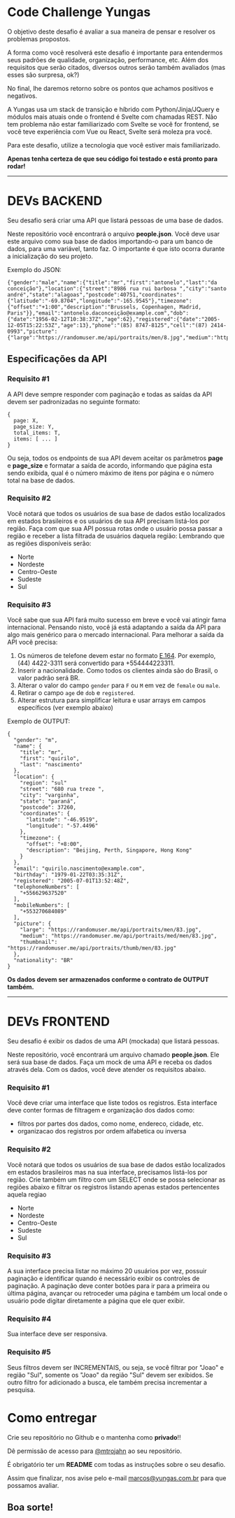 # Code Challenge Yungas

O objetivo deste desafio é avaliar a sua maneira de pensar e resolver os problemas propostos.

A forma como você resolverá este desafio é importante para entendermos seus padrões de qualidade, organização, performance, etc. Além dos requisitos que serão citados, diversos outros serão também avaliados (mas esses são surpresa, ok?)

No final, lhe daremos retorno sobre os pontos que achamos positivos e negativos.

A Yungas usa um stack de transição e híbrido com Python/Jinja/JQuery e módulos mais atuais onde o frontend é Svelte com chamadas REST. Não tem problema não estar familiarizado com Svelte se você for frontend, se você teve experiência com Vue ou React, Svelte será moleza pra você.

Para este desafio, utilize a tecnologia que você estiver mais familiarizado.

**Apenas tenha certeza de que seu código foi testado e está pronto para rodar!**

---

# DEVs BACKEND

Seu desafio será criar uma API que listará pessoas de uma base de dados.

Neste repositório você encontrará o arquivo **people.json**. Você deve usar este arquivo como sua base de dados importando-o para um banco de dados, para uma variável, tanto faz. O importante é que isto ocorra durante a inicialização do seu projeto.

Exemplo do JSON:
```
{"gender":"male","name":{"title":"mr","first":"antonelo","last":"da conceição"},"location":{"street":"8986 rua rui barbosa ","city":"santo andré","state":"alagoas","postcode":40751,"coordinates":{"latitude":"-69.8704","longitude":"-165.9545"},"timezone":{"offset":"+1:00","description":"Brussels, Copenhagen, Madrid, Paris"}},"email":"antonelo.daconceição@example.com","dob":{"date":"1956-02-12T10:38:37Z","age":62},"registered":{"date":"2005-12-05T15:22:53Z","age":13},"phone":"(85) 8747-8125","cell":"(87) 2414-0993","picture":{"large":"https://randomuser.me/api/portraits/men/8.jpg","medium":"https://randomuser.me/api/portraits/med/men/8.jpg","thumbnail":"https://randomuser.me/api/portraits/thumb/men/8.jpg"}}
```

## Especificações da API

### Requisito #1

A API deve sempre responder com paginação e todas as saídas da API devem ser padronizadas no seguinte formato:

```
{
  page: X,
  page_size: Y,
  total_items: T,
  items: [ ... ]
}
```

Ou seja, todos os endpoints de sua API devem aceitar os parâmetros **page** e **page_size** e formatar a saída de acordo, informando que página esta sendo exibida, qual é o número máximo de itens por página e o número total na base de dados.


### Requisito #2

Você notará que todos os usuários de sua base de dados estão localizados em estados brasileiros e os usuários de sua API precisam listá-los por região. Faça com que sua API possua rotas onde o usuário possa passar a região e receber a lista filtrada de usuários daquela região: Lembrando que as regiões disponíveis serão:
- Norte
- Nordeste
- Centro-Oeste
- Sudeste
- Sul


### Requisito #3

Você sabe que sua API fará muito sucesso em breve e você vai atingir fama internacional. Pensando nisto, você já está adaptando a saída da API para algo mais genérico para o mercado internacional. Para melhorar a saída da API você precisa:

1. Os números de telefone devem estar no formato [E.164](https://en.wikipedia.org/wiki/E.164). Por exemplo, (44) 4422-3311 será convertido para +554444223311.
2. Inserir a nacionalidade. Como todos os clientes ainda são do Brasil, o valor padrão será BR.
3. Alterar o valor do campo `gender` para `F` ou `M` em vez de `female` ou `male`.
4. Retirar o campo `age` de `dob` e `registered`.
5. Alterar estrutura para simplificar leitura e usar arrays em campos específicos (ver exemplo abaixo)

Exemplo de OUTPUT:

```
{
  "gender": "m",
  "name": {
    "title": "mr",
    "first": "quirilo",
    "last": "nascimento"
  },
  "location": {
    "region": "sul"
    "street": "680 rua treze ",
    "city": "varginha",
    "state": "paraná",
    "postcode": 37260,
    "coordinates": {
      "latitude": "-46.9519",
      "longitude": "-57.4496"
    },
    "timezone": {
      "offset": "+8:00",
      "description": "Beijing, Perth, Singapore, Hong Kong"
    }
  },
  "email": "quirilo.nascimento@example.com",
  "birthday": "1979-01-22T03:35:31Z",
  "registered": "2005-07-01T13:52:48Z",
  "telephoneNumbers": [
    "+556629637520"
  ],
  "mobileNumbers": [
    "+553270684089"
  ],
  "picture": {
    "large": "https://randomuser.me/api/portraits/men/83.jpg",
    "medium": "https://randomuser.me/api/portraits/med/men/83.jpg",
    "thumbnail": "https://randomuser.me/api/portraits/thumb/men/83.jpg"
  },
  "nationality": "BR"
}

```
**Os dados devem ser armazenados conforme o contrato de OUTPUT também.**

---

# DEVs FRONTEND
Seu desafio é exibir os dados de uma API (mockada) que listará pessoas.

Neste repositório, você encontrará um arquivo chamado **people.json**. Ele será sua base de dados. Faça um mock de uma API e receba os dados através dela. Com os dados, você deve atender os requisitos abaixo.

### Requisito #1
Você deve criar uma interface que liste todos os registros. Esta interface deve conter formas de filtragem e organização dos dados como:
- filtros por partes dos dados, como nome, endereco, cidade, etc.
- organizacao dos registros por ordem alfabetica ou inversa

### Requisito #2

Você notará que todos os usuários de sua base de dados estão localizados em estados brasileiros mas na sua interface, precisamos listá-los por região. Crie também um filtro com um SELECT onde se possa selecionar as regiões abaixo e filtrar os registros listando apenas estados pertencentes aquela regiao
- Norte
- Nordeste
- Centro-Oeste
- Sudeste
- Sul

### Requisito #3

A sua interface precisa listar no máximo 20 usuários por vez, possuir paginação e identificar quando é necessário exibir os controles de paginação. A paginação deve conter botões para ir para a primeira ou última página, avançar ou retroceder uma página e também um local onde o usuário pode digitar diretamente a página que ele quer exibir.

### Requisito #4

Sua interface deve ser responsiva.

### Requisito #5 

Seus filtros devem ser INCREMENTAIS, ou seja, se você filtrar por "Joao" e região "Sul", somente os "Joao" da região "Sul" devem ser exibidos. Se outro filtro for adicionado a busca, ele também precisa incrementar a pesquisa.


# Como entregar

Crie seu repositório no Github e o mantenha como **privado**!!

Dê permissão de acesso para [@mtrojahn](https://github.com/mtrojahn) ao seu repositório.

É obrigatório ter um **README** com todas as instruções sobre o seu desafio.

Assim que finalizar, nos avise pelo e-mail marcos@yungas.com.br para que possamos avaliar.

## Boa sorte!
